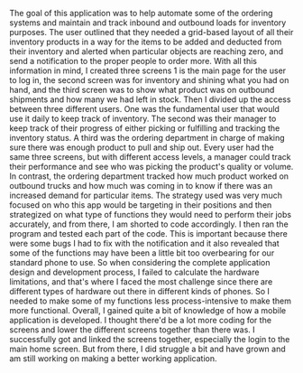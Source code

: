 The goal of this application was to help automate some of the ordering systems and maintain and track inbound and outbound loads for inventory purposes. The user outlined that they needed a grid-based layout of all their inventory products in a way for the items to be added and deducted from their inventory and alerted when particular objects are reaching zero, and send a notification to the proper people to order more. With all this information in mind, I created three screens 1 is the main page for the user to log in, the second screen was for inventory and shining what you had on hand, and the third screen was to show what product was on outbound shipments and how many we had left in stock. Then I divided up the access between three different users. One was the fundamental user that would use it daily to keep track of inventory. The second was their manager to keep track of their progress of either picking or fulfilling and tracking the inventory status. A third was the ordering department in charge of making sure there was enough product to pull and ship out. Every user had the same three screens, but with different access levels, a manager could track their performance and see who was picking the product's quality or volume.
In contrast, the ordering department tracked how much product worked on outbound trucks and how much was coming in to know if there was an increased demand for particular items. The strategy used was very much focused on who this app would be targeting in their positions and then strategized on what type of functions they would need to perform their jobs accurately, and from there, I am shorted to code accordingly. I then ran the program and tested each part of the code. This is important because there were some bugs I had to fix with the notification and it also revealed that some of the functions may have been a little bit too overbearing for our standard phone to use. So when considering the complete application design and development process, I failed to calculate the hardware limitations, and that's where I faced the most challenge since there are different types of hardware out there in different kinds of phones. So I needed to make some of my functions less process-intensive to make them more functional. Overall, I gained quite a bit of knowledge of how a mobile application is developed. I thought there'd be a lot more coding for the screens and lower the different screens together than there was. I successfully got and linked the screens together, especially the login to the main home screen. But from there, I did struggle a bit and have grown and am still working on making a better working application.
